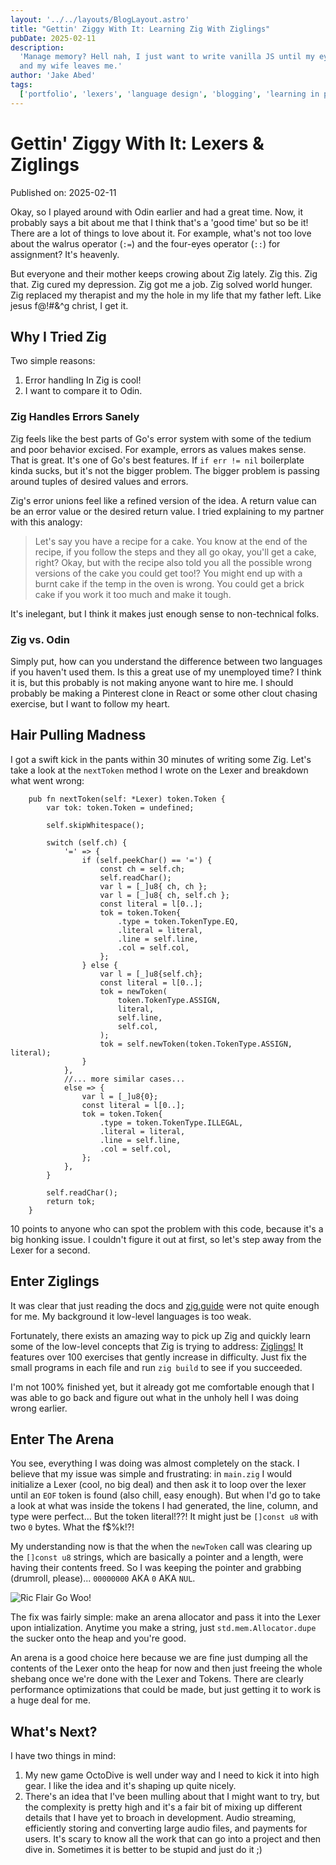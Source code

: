 ```yaml
---
layout: '../../layouts/BlogLayout.astro'
title: "Gettin' Ziggy With It: Learning Zig With Ziglings"
pubDate: 2025-02-11
description:
  'Manage memory? Hell nah, I just want to write vanilla JS until my eyes bleed
  and my wife leaves me.'
author: 'Jake Abed'
tags:
  ['portfolio', 'lexers', 'language design', 'blogging', 'learning in public']
---
```


# Gettin' Ziggy With It: Lexers & Ziglings

Published on: 2025-02-11

Okay, so I played around with Odin earlier and had a great time. Now, it
probably says a bit about me that I think that's a 'good time' but so be it!
There are a lot of things to love about it. For example, what's not too love
about the walrus operator (`:=`) and the four-eyes operator (`::`) for
assignment? It's heavenly.

But everyone and their mother keeps crowing about Zig lately. Zig this. Zig
that. Zig cured my depression. Zig got me a job. Zig solved world hunger. Zig
replaced my therapist and my the hole in my life that my father left. Like jesus
f@!#&^g christ, I get it.

## Why I Tried Zig

Two simple reasons:

1. Error handling In Zig is cool!
2. I want to compare it to Odin.

### Zig Handles Errors Sanely

Zig feels like the best parts of Go's error system with some of the tedium and
poor behavior excised. For example, errors as values makes sense. That is great.
It's one of Go's best features. If `if err != nil` boilerplate kinda sucks, but
it's not the bigger problem. The bigger problem is passing around tuples of
desired values and errors.

Zig's error unions feel like a refined version of the idea. A return value can
be an error value or the desired return value. I tried explaining to my partner
with this analogy:

> Let's say you have a recipe for a cake. You know at the end of the recipe, if
> you follow the steps and they all go okay, you'll get a cake, right? Okay, but
> with the recipe also told you all the possible wrong versions of the cake you
> could get too!? You might end up with a burnt cake if the temp in the oven is
> wrong. You could get a brick cake if you work it too much and make it tough.

It's inelegant, but I think it makes just enough sense to non-technical folks.

### Zig vs. Odin

Simply put, how can you understand the difference between two languages if you
haven't used them. Is this a great use of my unemployed time? I think it is, but
this probably is not making anyone want to hire me. I should probably be making
a Pinterest clone in React or some other clout chasing exercise, but I want to
follow my heart.

## Hair Pulling Madness

I got a swift kick in the pants within 30 minutes of writing some Zig. Let's
take a look at the `nextToken` method I wrote on the Lexer and breakdown what
went wrong:

```zig
    pub fn nextToken(self: *Lexer) token.Token {
        var tok: token.Token = undefined;

        self.skipWhitespace();

        switch (self.ch) {
            '=' => {
                if (self.peekChar() == '=') {
                    const ch = self.ch;
                    self.readChar();
                    var l = [_]u8{ ch, ch };
                    var l = [_]u8{ ch, self.ch };
                    const literal = l[0..];
                    tok = token.Token{
                        .type = token.TokenType.EQ,
                        .literal = literal,
                        .line = self.line,
                        .col = self.col,
                    };
                } else {
                    var l = [_]u8{self.ch};
                    const literal = l[0..];
                    tok = newToken(
                        token.TokenType.ASSIGN,
                        literal,
                        self.line,
                        self.col,
                    );
                    tok = self.newToken(token.TokenType.ASSIGN, literal);
                }
            },
            //... more similar cases...
            else => {
                var l = [_]u8{0};
                const literal = l[0..];
                tok = token.Token{
                    .type = token.TokenType.ILLEGAL,
                    .literal = literal,
                    .line = self.line,
                    .col = self.col,
                };
            },
        }

        self.readChar();
        return tok;
    }
```

10 points to anyone who can spot the problem with this code, because it's a big
honking issue. I couldn't figure it out at first, so let's step away from the
Lexer for a second.

## Enter Ziglings

It was clear that just reading the docs and [zig.guide](https://zig.guide/) were
not quite enough for me. My background it low-level languages is too weak.

Fortunately, there exists an amazing way to pick up Zig and quickly learn some
of the low-level concepts that Zig is trying to address:
[Ziglings!](https://ziglings.org/) It features over 100 exercises that gently
increase in difficulty. Just fix the small programs in each file and run
`zig build` to see if you succeeded.

I'm not 100% finished yet, but it already got me comfortable enough that I was
able to go back and figure out what in the unholy hell I was doing wrong
earlier.

## Enter The Arena

You see, everything I was doing was almost completely on the stack. I believe
that my issue was simple and frustrating: in `main.zig` I would initialize a
Lexer (cool, no big deal) and then ask it to loop over the lexer until an `EOF`
token is found (also chill, easy enough). But when I'd go to take a look at what
was inside the tokens I had generated, the line, column, and type were
perfect... But the token literal!??! It might just be `[]const u8` with two `0`
bytes. What the f$%k!?!

My understanding now is that the when the `newToken` call was clearing up the
`[]const u8` strings, which are basically a pointer and a length, were having
their contents freed. So I was keeping the pointer and grabbing (drumroll,
please)... `00000000` AKA `0` AKA `NUL`.

![Ric Flair Go Woo!](https://i.ytimg.com/vi/r7G7z3_8ea4/maxresdefault.jpg)

The fix was fairly simple: make an arena allocator and pass it into the Lexer
upon intialization. Anytime you make a string, just `std.mem.Allocator.dupe` the
sucker onto the heap and you're good.

An arena is a good choice here because we are fine just dumping all the contents
of the Lexer onto the heap for now and then just freeing the whole shebang once
we're done with the Lexer and Tokens. There are clearly performance
optimizations that could be made, but just getting it to work is a huge deal for
me.

## What's Next?

I have two things in mind:

1. My new game OctoDive is well under way and I need to kick it into high gear.
   I like the idea and it's shaping up quite nicely.
2. There's an idea that I've been mulling about that I might want to try, but
   the complexity is pretty high and it's a fair bit of mixing up different
   details that I have yet to broach in development. Audio streaming,
   efficiently storing and converting large audio files, and payments for users.
   It's scary to know all the work that can go into a project and then dive in.
   Sometimes it is better to be stupid and just do it ;)
